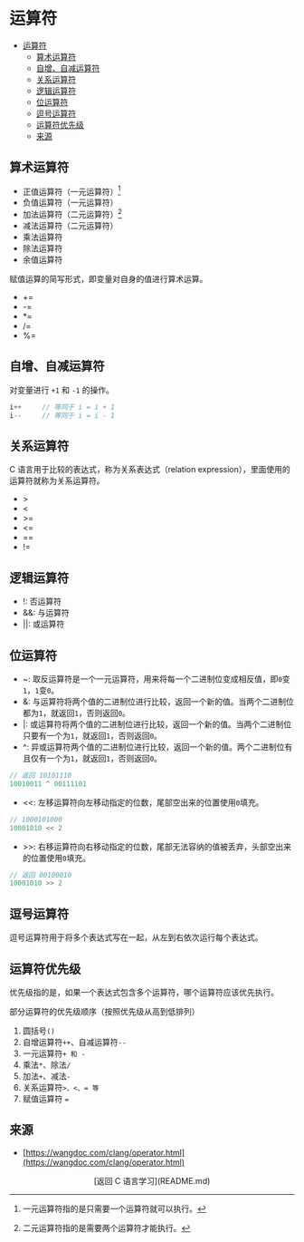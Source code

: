 # 运算符
- [运算符](#运算符)
  - [算术运算符](#算术运算符)
  - [自增、自减运算符](#自增自减运算符)
  - [关系运算符](#关系运算符)
  - [逻辑运算符](#逻辑运算符)
  - [位运算符](#位运算符)
  - [逗号运算符](#逗号运算符)
  - [运算符优先级](#运算符优先级)
  - [来源](#来源)
## 算术运算符
* 正值运算符（一元运算符）[^1]
* 负值运算符（一元运算符）
* 加法运算符（二元运算符）[^2]
* 减法运算符（二元运算符）
* 乘法运算符
* 除法运算符
* 余值运算符

[^1]: 一元运算符指的是只需要一个运算符就可以执行。
[^2]: 二元运算符指的是需要两个运算符才能执行。

赋值运算的简写形式，即变量对自身的值进行算术运算。
* +=
* -=
* *=
* /=
* %=


## 自增、自减运算符
对变量进行 `+1` 和 `-1` 的操作。
```c
i++     // 等同于 i = i + 1
i--     // 等同于 i = i - 1
```


## 关系运算符
C 语言用于比较的表达式，称为关系表达式（relation expression），里面使用的运算符就称为关系运算符。
* \>
* <
* \>=
* <=
* ==
* !=


## 逻辑运算符
* !: 否运算符
* &&: 与运算符
* ||: 或运算符


## 位运算符
* ~: 取反运算符是一个一元运算符，用来将每一个二进制位变成相反值，即`0`变`1`，`1`变`0`。
* &: 与运算符将两个值的二进制位进行比较，返回一个新的值。当两个二进制位都为`1`，就返回`1`，否则返回`0`。
* |: 或运算符将两个值的二进制位进行比较，返回一个新的值。当两个二进制位只要有一个为`1`，就返回`1`，否则返回`0`。
* ^: 异或运算符两个值的二进制位进行比较，返回一个新的值。两个二进制位有且仅有一个为`1`，就返回`1`，否则返回`0`。
```c
// 返回 10101110
10010011 ^ 00111101
```
* <<: 左移运算符向左移动指定的位数，尾部空出来的位置使用`0`填充。
```c
// 1000101000
10001010 << 2
```
* \>>: 右移运算符向右移动指定的位数，尾部无法容纳的值被丢弃，头部空出来的位置使用`0`填充。
```c
// 返回 00100010
10001010 >> 2
```

## 逗号运算符
逗号运算符用于将多个表达式写在一起，从左到右依次运行每个表达式。


## 运算符优先级
优先级指的是，如果一个表达式包含多个运算符，哪个运算符应该优先执行。

部分运算符的优先级顺序（按照优先级从高到低排列）
1. 圆括号`()`
2. 自增运算符`++`、自减运算符`--`
3. 一元运算符`+ 和 -`
4. 乘法`*`、除法`/`
5. 加法`+`、减法`-`
6. 关系运算符`>、<、= 等`
7. 赋值运算符 `=`

## 来源
* [https://wangdoc.com/clang/operator.html](https://wangdoc.com/clang/operator.html)

<div style="text-align: center;">[返回 C 语言学习](README.md)</div>